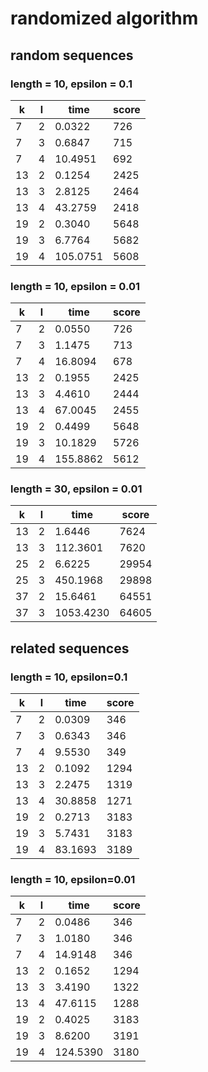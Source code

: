 # randomized algorithm

## random sequences
### length = 10, epsilon = 0.1
| k   | l   | time     | score |
|-----|-----|----------|-------|
| 7   | 2   | 0.0322   | 726   | 
| 7   | 3   | 0.6847   | 715   | 
| 7   | 4   | 10.4951  | 692   | 
| 13  | 2   | 0.1254   | 2425  | 
| 13  | 3   | 2.8125   | 2464  | 
| 13  | 4   | 43.2759  | 2418  | 
| 19  | 2   | 0.3040   | 5648  | 
| 19  | 3   | 6.7764   | 5682  | 
| 19  | 4   | 105.0751 | 5608  | 

### length = 10, epsilon = 0.01
| k   | l   | time     | score |
|-----|-----|----------|-------|
| 7   | 2   | 0.0550   | 726   | 
| 7   | 3   | 1.1475   | 713   | 
| 7   | 4   | 16.8094  | 678   | 
| 13  | 2   | 0.1955   | 2425  | 
| 13  | 3   | 4.4610   | 2444  | 
| 13  | 4   | 67.0045  | 2455  | 
| 19  | 2   | 0.4499   | 5648  | 
| 19  | 3   | 10.1829  | 5726  | 
| 19  | 4   | 155.8862 | 5612  | 

### length = 30, epsilon = 0.01
| k   | l   | time      | score |
|-----|-----|-----------|-------|
| 13  | 2   | 1.6446    | 7624  | 
| 13  | 3   | 112.3601  | 7620  | 
| 25  | 2   | 6.6225    | 29954 | 
| 25  | 3   | 450.1968  | 29898 | 
| 37  | 2   | 15.6461   | 64551 | 
| 37  | 3   | 1053.4230 | 64605 | 

## related sequences
### length = 10, epsilon=0.1
| k   | l   | time    | score |
|-----|-----|---------|-------|
| 7   | 2   | 0.0309  | 346   |
| 7   | 3   | 0.6343  | 346   |
| 7   | 4   | 9.5530  | 349   | 
| 13  | 2   | 0.1092  | 1294  |
| 13  | 3   | 2.2475  | 1319  |
| 13  | 4   | 30.8858 | 1271  |
| 19  | 2   | 0.2713  | 3183  |
| 19  | 3   | 5.7431  | 3183  |
| 19  | 4   | 83.1693 | 3189  |

### length = 10, epsilon=0.01
| k   | l   | time     | score |
|-----|-----|----------|-------|
| 7   | 2   | 0.0486   | 346   |
| 7   | 3   | 1.0180   | 346   |
| 7   | 4   | 14.9148  | 346   | 
| 13  | 2   | 0.1652   | 1294  |
| 13  | 3   | 3.4190   | 1322  |
| 13  | 4   | 47.6115  | 1288  |
| 19  | 2   | 0.4025   | 3183  |
| 19  | 3   | 8.6200   | 3191  |
| 19  | 4   | 124.5390 | 3180  |
